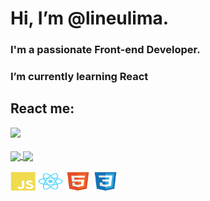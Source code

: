 <h1>Hi, I’m @lineulima. </h1>

<h3> I'm a passionate Front-end Developer. </h3>
<h3> I’m currently learning React </h3>
 <div>
  <h2> React me: </h2>
  <a href="https:/www.linkedin.com/in/lineulima1" target="_blank"> <img src="https://img.shields.io/badge/-LinkedIn-%230077B5?style=for-the-badge&logo=linkedin&logoColor=white" target="_blank"></a>
  </div>
  <br>
 
<a href="https://github.com/anuraghazra/github-readme-stats">
  <img align="center" heigth="180em" src="https://github-readme-stats.vercel.app/api?username=lineulima1&show_icons=true&theme=radical" />
</a>
<a href="https://github.com/anuraghazra/convoychat">
  <img align="center" height="180em" src="https://github-readme-stats.vercel.app/api/top-langs/?username=lineulima1&layout=compact&langs_count=16&theme=dark" />
</a>

<div style="display: inline_block"><br>
  <img align="center" alt="js" height="30" width="40" src="https://raw.githubusercontent.com/devicons/devicon/master/icons/javascript/javascript-plain.svg">
  <img align="center" alt="react" height="30" width="40" src="https://raw.githubusercontent.com/devicons/devicon/master/icons/react/react-original.svg">
  <img align="center" alt="html" height="30" width="40" src="https://raw.githubusercontent.com/devicons/devicon/master/icons/html5/html5-original.svg">
  <img align="center" alt="css" height="30" width="40" src="https://raw.githubusercontent.com/devicons/devicon/master/icons/css3/css3-original.svg">
  
  </div>




